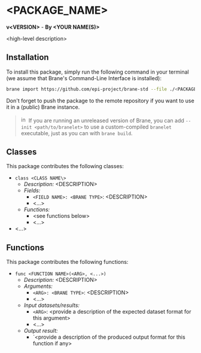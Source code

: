 # \<PACKAGE_NAME\>
**v\<VERSION\>** - **By \<YOUR NAME(S)\>**

\<high-level description\>


## Installation
To install this package, simply run the following command in your terminal (we assume that Brane's Command-Line Interface is installed):
```bash
brane import https://github.com/epi-project/brane-std --file ./<PACKAGE_ID>/<CONTAINER_YML>
```
Don't forget to push the package to the remote repository if you want to use it in a (public) Brane instance.

> <img src="../assets/img/info.png" alt="info" width="16" style="margin-top: 3px; margin-bottom: -3px;"/> If you are running an unreleased version of Brane, you can add `--init <path/to/branelet>` to use a custom-compiled `branelet` executable, just as you can with `brane build`.


## Classes
This package contributes the following classes:
- `class <CLASS NAME\>`
  - _Description:_ \<DESCRIPTION\>
  - _Fields:_
    - `<FIELD NAME>: <BRANE TYPE>`: \<DESCRIPTION\>
    - \<...\>
  - _Functions:_
    - \<see functions below\>
    - \<...\>
- \<...\>


## Functions
This package contributes the following functions:
- `func <FUNCTION NAME>(<ARG>, <...>)`
  - _Description:_ \<DESCRIPTION\>
  - _Arguments:_
    - `<ARG>: <BRANE TYPE>`: \<DESCRIPTION\>
    - \<...\>
  - _Input datasets/results:_
    - `<ARG>`: \<provide a description of the expected dataset format for this argument\>
    - \<...\>
  - _Output result:_
    - `\<provide a description of the produced output format for this function if any\>
